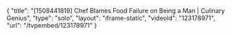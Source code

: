 {
    "title": "[1508441819] Chef Blames Food Failure on Being a Man | Culinary Genius",
    "type": "solo",
    "layout": "iframe-static",
    "videoId": "123178971",
    "url": "\/tvpembed\/123178971"
}